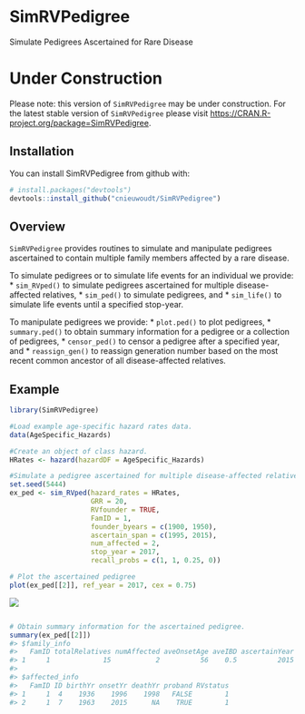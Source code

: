 
<!-- README.md is generated from README.Rmd. Please edit that file -->

# SimRVPedigree

Simulate Pedigrees Ascertained for Rare Disease

# Under Construction

Please note: this version of `SimRVPedigree` may be under construction.
For the latest stable version of `SimRVPedigree` please visit
<https://CRAN.R-project.org/package=SimRVPedigree>.

## Installation

You can install SimRVPedigree from github with:

``` r
# install.packages("devtools")
devtools::install_github("cnieuwoudt/SimRVPedigree")
```

## Overview

`SimRVPedigree` provides routines to simulate and manipulate pedigrees
ascertained to contain multiple family members affected by a rare
disease.

To simulate pedigrees or to simulate life events for an individual we
provide: \* `sim_RVped()` to simulate pedigrees ascertained for multiple
disease-affected relatives, \* `sim_ped()` to simulate pedigrees, and \*
`sim_life()` to simulate life events until a specified stop-year.

To manipulate pedigrees we provide: \* `plot.ped()` to plot pedigrees,
\* `summary.ped()` to obtain summary information for a pedigree or a
collection of pedigrees, \* `censor_ped()` to censor a pedigree after a
specified year, and \* `reassign_gen()` to reassign generation number
based on the most recent common ancestor of all disease-affected
relatives.

## Example

``` r
library(SimRVPedigree)

#Load example age-specific hazard rates data.
data(AgeSpecific_Hazards)

#Create an object of class hazard.
HRates <- hazard(hazardDF = AgeSpecific_Hazards)

#Simulate a pedigree ascertained for multiple disease-affected relatives
set.seed(5444)
ex_ped <- sim_RVped(hazard_rates = HRates,
                    GRR = 20,
                    RVfounder = TRUE,
                    FamID = 1,
                    founder_byears = c(1900, 1950),
                    ascertain_span = c(1995, 2015),
                    num_affected = 2,
                    stop_year = 2017,
                    recall_probs = c(1, 1, 0.25, 0))

# Plot the ascertained pedigree
plot(ex_ped[[2]], ref_year = 2017, cex = 0.75)
```

![](README-example-1.png)<!-- -->

``` r

# Obtain summary information for the ascertained pedigree.
summary(ex_ped[[2]])
#> $family_info
#>   FamID totalRelatives numAffected aveOnsetAge aveIBD ascertainYear segRV
#> 1     1             15           2          56    0.5          2015  TRUE
#> 
#> $affected_info
#>   FamID ID birthYr onsetYr deathYr proband RVstatus
#> 1     1  4    1936    1996    1998   FALSE        1
#> 2     1  7    1963    2015      NA    TRUE        1
```
